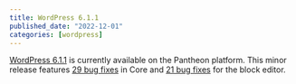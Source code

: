 ```yaml
---
title: WordPress 6.1.1
published_date: "2022-12-01"
categories: [wordpress]
---
```

[WordPress 6.1.1](https://wordpress.org/news/2022/11/misha/) is currently available on the Pantheon platform. This minor release features [29 bug fixes](https://core.trac.wordpress.org/query?milestone=6.1.1&group=component&col=id&col=summary&col=status&col=owner&col=type&col=priority&col=milestone&order=priority) in Core and [21 bug fixes](https://github.com/WordPress/gutenberg/compare/ca07aa8354a1131dbabcc36dfcaf70e0c0891f54...6566f5fe9ece6ad5ae550349d3b1f0944a011040) for the block editor.
